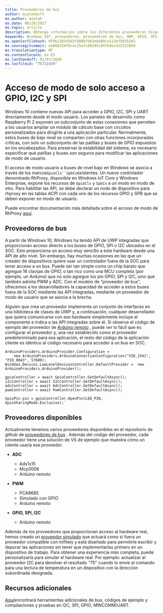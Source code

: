 ```yaml
---
title: Proveedores de bus
author: msalehmsft
ms.author: msaleh
ms.date: 08/28/2017
ms.topic: article
description: Obtenga información sobre los diferentes proveedores disponibles a través de Windows 10 IoT Core.
keywords: Windows IOT, proveedores, proveedores de bus, UWP, GPIO, SPI
ms.openlocfilehash: 9f9b13834565fd896fd63e6d09ce113ef5035202
ms.sourcegitcommit: ea060254f9c4c25afcd0245c897b9e1425321859
ms.translationtype: MT
ms.contentlocale: es-ES
ms.lasthandoff: 01/07/2020
ms.locfileid: "75721430"
---
```

# <a name="usermode-access-to-gpio-i2c-and-spi"></a>Acceso de modo de solo acceso a GPIO, I2C y SPI

Windows 10 contiene nuevas API para acceder a GPIO, I2C, SPI y UART directamente desde el modo usuario. Los paneles de desarrollo como Raspberry Pi 2 exponen un subconjunto de estas conexiones que permiten a los usuarios ampliar un módulo de cálculo base con circuitos personalizados para dirigirte a una aplicación particular. Normalmente, estos buses de bajo nivel se comparten con otras funciones incorporadas críticas, con solo un subconjunto de las patillas y buses de GPIO expuestos en los encabezados. Para preservar la estabilidad del sistema, es necesario especificar qué patillas y buses son seguros para modificar las aplicaciones de modo de usuario.

El acceso de modo usuario a buses de nivel bajo en Windows se asocia a través de los marcos`GpioClx``SpbCx`existentes. Un nuevo controlador denominado RhProxy, disponible en Windows IoT Core y Windows Enterprise, expone los recursos de `GpioClx` y `SpbCx` a un modo en modo de otro. Para habilitar las API, se debe declarar un nodo de dispositivo para rhproxy en las tablas ACPI con cada uno de los recursos GPIO y SPB que se deben exponer en modo de usuario.

Puede encontrar documentación más detallada sobre el acceso de modo de RhProxy [aquí](https://docs.microsoft.com/windows/uwp/devices-sensors/enable-usermode-access).

## <a name="bus-providers"></a>Proveedores de bus

A partir de Windows 10, Windows ha tenido API de UWP integradas que proporcionan acceso directo a los buses de GPIO, SPI o I2C ubicados en el SOC. Esto proporciona un acceso muy sencillo a este hardware desde una API de alto nivel. Sin embargo, hay muchas ocasiones en las que un creador de dispositivos quiere usar un controlador fuera de la SOC para tener acceso a un bus. Puede ser tan simple como un chip barato que agregue 16 clavijas de GPIO, o tan rico como una MCU completa (por ejemplo, un Arduino) que no solo agregue los pin GPIO, SPI y I2C, sino que también admita PWM y ADC. Con el modelo de "proveedor de bus", ofrecemos a los desarrolladores la capacidad de acceder a estos buses fuera de la SOC mediante las API integradas, mediante un proveedor de modo de usuario que se asocia a la brecha.

Alguien que crea un proveedor implementa un conjunto de interfaces en una biblioteca de clases de UWP y, a continuación, cualquier desarrollador que quiera comunicarse con ese hardware simplemente incluye el componente e indica a las API integradas sobre él. Si observa el código de ejemplo del proveedor de [Arduino remoto](https://github.com/ms-iot/BusProviders/tree/develop/Arduino) , puede ver lo fácil que es configurar el proveedor y, una vez establecido como el proveedor predeterminado para esa aplicación, el resto del código de la aplicación cliente es idéntico al código necesario para acceder a un bus en SOC.


```
ArduinoProviders.ArduinoProvider.Configuration = 
    new ArduinoProviders.ArduinoConnectionConfiguration("VID_2341", "PID_0043", 57600);
Windows.Devices.LowLevelDevicesController.DefaultProvider =  new ArduinoProviders.ArduinoProvider();

gpioController = await GpioController.GetDefaultAsync();
i2cController = await I2cController.GetDefaultAsync();
adcController = await AdcController.GetDefaultAsync();
pwmController = await PwmController.GetDefaultAsync();

GpioPin pin = gpioController.OpenPin(LED_PIN, GpioSharingMode.Exclusive);`
```

## <a name="available-providers"></a>Proveedores disponibles

Actualmente tenemos varios proveedores disponibles en el repositorio de github de [proveedores de bus](https://github.com/ms-iot/BusProviders) . Además del código del proveedor, cada proveedor tiene una solución de VS de ejemplo que muestra cómo un cliente usaría ese proveedor. 

- **ADC**
  - Ads1x15
  - Mcp3008
  - Arduino remoto

- **PWM**
  - PCA9685
  - Simulado con GPIO
  - Arduino remoto
  
- **GPIO, SPI, I2C**
  - Arduino remoto

Además de los proveedores que proporcionan acceso al hardware real, hemos creado un [proveedor simulado](https://github.com/ms-iot/BusProviders/tree/develop/SimulatedProvider) que actuará como si fuera un proveedor compatible con inifitely y está diseñado para permitirle escribir y depurar las aplicaciones sin tener que implementarlas primero en un dispositivo de trabajo. Para obtener una experiencia más completa, puede personalizarla para simular el hardware real. Por ejemplo: actualizar el proveedor I2C para devolver el resultado "75" cuando lo envíe al comando para una lectura de temperatura en un dispositivo con la dirección subordinada designada.

## <a name="additional-resources"></a>Recursos adicionales

[Aquí](https://github.com/Microsoft/Windows-iotcore-samples/tree/develop/BusTools)encontrará herramientas adicionales de bus, códigos de ejemplo y compilaciones y pruebas en I2C, SPI, GPIO, MINCOMM/UART.


